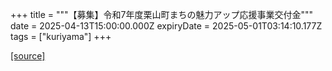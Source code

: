 +++
title = """【募集】令和7年度栗山町まちの魅力アップ応援事業交付金"""
date = 2025-04-13T15:00:00.000Z
expiryDate = 2025-05-01T03:14:10.177Z
tags = ["kuriyama"]
+++


[[source]](https://www.town.kuriyama.hokkaido.jp/soshiki/31/633.html)
